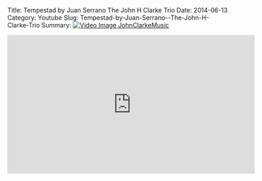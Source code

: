 Title: Tempestad by Juan Serrano  The John H Clarke Trio
Date: 2014-06-13
Category: Youtube
Slug: Tempestad-by-Juan-Serrano--The-John-H-Clarke-Trio
Summary: <a href="/Tempestad-by-Juan-Serrano--The-John-H-Clarke-Trio.html"><img src="https://i.ytimg.com/vi/3RYIkGMttZE/hqdefault.jpg" alt="Video Image JohnClarkeMusic"></a>

<iframe width="560" height="315" src="https://www.youtube.com/embed/3RYIkGMttZE" title="YouTube video player" frameborder="0" allow="accelerometer; autoplay; clipboard-write; encrypted-media; gyroscope; picture-in-picture" allowfullscreen></iframe>


